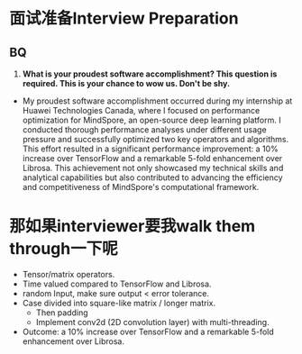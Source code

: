# 面试准备Interview Preparation
## BQ
1. **What is your proudest software accomplishment? This question is required. This is your chance to wow us. Don't be shy.**
+ My proudest software accomplishment occurred during my internship at Huawei Technologies Canada, where I focused on performance optimization for MindSpore, an open-source deep learning platform. I conducted thorough performance analyses under different usage pressure and successfully optimized two key operators and algorithms. This effort resulted in a significant performance improvement: a 10% increase over TensorFlow and a remarkable 5-fold enhancement over Librosa. This achievement not only showcased my technical skills and analytical capabilities but also contributed to advancing the efficiency and competitiveness of MindSpore's computational framework.

# 那如果interviewer要我walk them through一下呢
+ Tensor/matrix operators.
+ Time valued compared to TensorFlow and Librosa.
+ random Input, make sure output < error tolerance.
+ Case divided into square-like matrix / longer matrix.
  + Then padding
  + Implement conv2d (2D convolution layer) with multi-threading.
+ Outcome: a 10% increase over TensorFlow and a remarkable 5-fold enhancement over Librosa.
